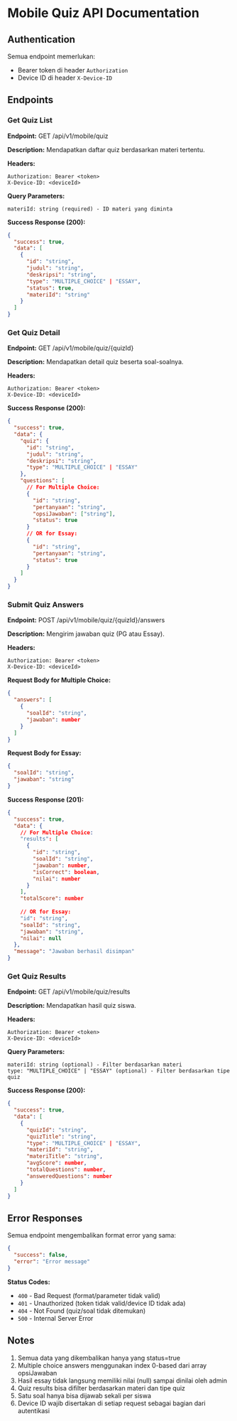 # Mobile Quiz API Documentation

## Authentication
Semua endpoint memerlukan:
- Bearer token di header `Authorization`
- Device ID di header `X-Device-ID` 

## Endpoints

### Get Quiz List
**Endpoint:** GET /api/v1/mobile/quiz

**Description:** Mendapatkan daftar quiz berdasarkan materi tertentu.

**Headers:**
```
Authorization: Bearer <token>
X-Device-ID: <deviceId>
```

**Query Parameters:**
```
materiId: string (required) - ID materi yang diminta
```

**Success Response (200):**
```json
{
  "success": true,
  "data": [
    {
      "id": "string",
      "judul": "string",
      "deskripsi": "string",
      "type": "MULTIPLE_CHOICE" | "ESSAY",
      "status": true,
      "materiId": "string"
    }
  ]
}
```

### Get Quiz Detail
**Endpoint:** GET /api/v1/mobile/quiz/{quizId}

**Description:** Mendapatkan detail quiz beserta soal-soalnya.

**Headers:**
```
Authorization: Bearer <token>
X-Device-ID: <deviceId>
```

**Success Response (200):**
```json
{
  "success": true,
  "data": {
    "quiz": {
      "id": "string",
      "judul": "string", 
      "deskripsi": "string",
      "type": "MULTIPLE_CHOICE" | "ESSAY"
    },
    "questions": [
      // For Multiple Choice:
      {
        "id": "string",
        "pertanyaan": "string",
        "opsiJawaban": ["string"],
        "status": true
      }
      // OR for Essay:
      {
        "id": "string",
        "pertanyaan": "string",
        "status": true
      }
    ]
  }
}
```

### Submit Quiz Answers
**Endpoint:** POST /api/v1/mobile/quiz/{quizId}/answers

**Description:** Mengirim jawaban quiz (PG atau Essay).

**Headers:**
```
Authorization: Bearer <token>
X-Device-ID: <deviceId>
```

**Request Body for Multiple Choice:**
```json
{
  "answers": [
    {
      "soalId": "string",
      "jawaban": number
    }
  ]
}
```

**Request Body for Essay:**
```json
{
  "soalId": "string",
  "jawaban": "string"
}
```

**Success Response (201):**
```json
{
  "success": true,
  "data": {
    // For Multiple Choice:
    "results": [
      {
        "id": "string",
        "soalId": "string",
        "jawaban": number,
        "isCorrect": boolean,
        "nilai": number
      }
    ],
    "totalScore": number
    
    // OR for Essay:
    "id": "string",
    "soalId": "string",
    "jawaban": "string",
    "nilai": null
  },
  "message": "Jawaban berhasil disimpan"
}
```

### Get Quiz Results
**Endpoint:** GET /api/v1/mobile/quiz/results

**Description:** Mendapatkan hasil quiz siswa.

**Headers:**
```
Authorization: Bearer <token>
X-Device-ID: <deviceId>
```

**Query Parameters:**
```
materiId: string (optional) - Filter berdasarkan materi
type: "MULTIPLE_CHOICE" | "ESSAY" (optional) - Filter berdasarkan tipe quiz
```

**Success Response (200):**
```json
{
  "success": true,
  "data": [
    {
      "quizId": "string",
      "quizTitle": "string",
      "type": "MULTIPLE_CHOICE" | "ESSAY",
      "materiId": "string",
      "materiTitle": "string",
      "avgScore": number,
      "totalQuestions": number,
      "answeredQuestions": number
    }
  ]
}
```

## Error Responses
Semua endpoint mengembalikan format error yang sama:

```json
{
  "success": false,
  "error": "Error message"
}
```

**Status Codes:**
- `400` - Bad Request (format/parameter tidak valid)
- `401` - Unauthorized (token tidak valid/device ID tidak ada)  
- `404` - Not Found (quiz/soal tidak ditemukan)
- `500` - Internal Server Error

## Notes
1. Semua data yang dikembalikan hanya yang status=true
2. Multiple choice answers menggunakan index 0-based dari array opsiJawaban
3. Hasil essay tidak langsung memiliki nilai (null) sampai dinilai oleh admin
4. Quiz results bisa difilter berdasarkan materi dan tipe quiz
5. Satu soal hanya bisa dijawab sekali per siswa
6. Device ID wajib disertakan di setiap request sebagai bagian dari autentikasi
